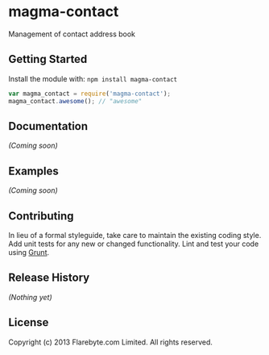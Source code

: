 # magma-contact

Management of contact address book

## Getting Started
Install the module with: `npm install magma-contact`

```javascript
var magma_contact = require('magma-contact');
magma_contact.awesome(); // "awesome"
```

## Documentation
_(Coming soon)_

## Examples
_(Coming soon)_

## Contributing
In lieu of a formal styleguide, take care to maintain the existing coding style. Add unit tests for any new or changed functionality. Lint and test your code using [Grunt](http://gruntjs.com/).

## Release History
_(Nothing yet)_

## License
Copyright (c) 2013 Flarebyte.com Limited.
All rights reserved.
